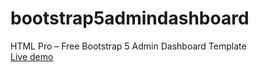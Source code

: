 # bootstrap5admindashboard
HTML Pro – Free Bootstrap 5 Admin Dashboard Template
<br>
[Live demo](https://therichpost.com/html-pro-free-bootstrap-5-admin-dashboard-template/)
